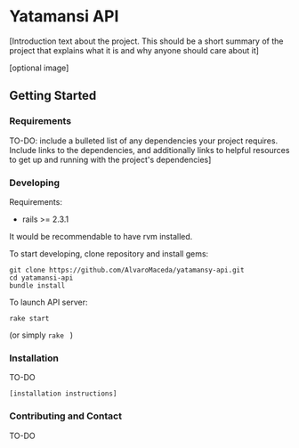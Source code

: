 # Yatamansi API

[Introduction text about the project. This should be a short summary of the project that explains what it is and why anyone should care about it]

[optional image]

## Getting Started
### Requirements
TO-DO: include a bulleted list of any dependencies your project requires. 
Include links to the dependencies, and additionally links to helpful resources
to get up and running with the project's dependencies]


### Developing

Requirements:
- rails >= 2.3.1

It would be recommendable to have rvm installed.

To start developing, clone repository and install gems: 
```````
git clone https://github.com/AlvaroMaceda/yatamansy-api.git
cd yatamansi-api
bundle install
```````

To launch API server:

```````
rake start
```````

(or simply ```````rake ``````` )

### Installation
TO-DO
```````
[installation instructions]
```````

### Contributing and Contact
TO-DO